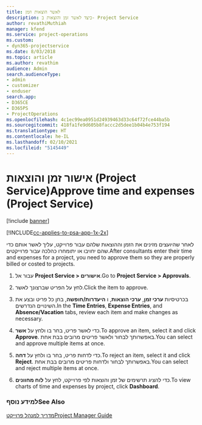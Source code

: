 ```yaml
---
title: לאשר הוצאות וזמן
description: כיצד לאשר זמן והוצאות ב- Project Service
author: revathiMuthiah
manager: kfend
ms.service: project-operations
ms.custom:
- dyn365-projectservice
ms.date: 8/03/2018
ms.topic: article
ms.author: revathim
audience: Admin
search.audienceType:
- admin
- customizer
- enduser
search.app:
- D365CE
- D365PS
- ProjectOperations
ms.openlocfilehash: 4c1ec99ea0951d24939463d33c64f72fce44ba5b
ms.sourcegitcommit: 418fa1fe9d605b8faccc2d5dee1b04b4e753f194
ms.translationtype: HT
ms.contentlocale: he-IL
ms.lasthandoff: 02/10/2021
ms.locfileid: "5145449"
---
```

# <a name="approve-time-and-expenses-project-service"></a><span data-ttu-id="53a2e-103">אישור זמן והוצאות (Project Service)</span><span class="sxs-lookup"><span data-stu-id="53a2e-103">Approve time and expenses (Project Service)</span></span>

[!include [banner](../includes/psa-now-project-operations.md)]

[!INCLUDE[cc-applies-to-psa-app-1x-2x](../includes/cc-applies-to-psa-app-1x-2x.md)]

<span data-ttu-id="53a2e-104">לאחר שהיועצים מזינים את הזמן וההוצאות שלהם עבור פרוייקט, עליך לאשר אותם כדי שהם יחויבו או יתומחרו כהלכה עבור פרוייקטים.</span><span class="sxs-lookup"><span data-stu-id="53a2e-104">After consultants enter their time and expenses for a project, you need to approve them so they are properly billed or costed to projects.</span></span>  
  
1.  <span data-ttu-id="53a2e-105">עבור אל **Project Service > אישורים**.</span><span class="sxs-lookup"><span data-stu-id="53a2e-105">Go to **Project Service > Approvals**.</span></span>  
  
2.  <span data-ttu-id="53a2e-106">לחץ על הפריט שברצונך לאשר.</span><span class="sxs-lookup"><span data-stu-id="53a2e-106">Click the item to approve.</span></span>  
  
3.  <span data-ttu-id="53a2e-107">בכרטיסיות **ערכי זמן**, **ערכי הוצאות**, ו **היעדרות/חופשה**, בחן כל פריט ובצע את השינויים הנדרשים.</span><span class="sxs-lookup"><span data-stu-id="53a2e-107">In the **Time Entries**, **Expense Entries**, and **Absence/Vacation** tabs, review each item and make changes as necessary.</span></span>  
  
4.  <span data-ttu-id="53a2e-108">כדי לאשר פריט, בחר בו ולחץ על **אשר**.</span><span class="sxs-lookup"><span data-stu-id="53a2e-108">To approve an item, select it and click **Approve**.</span></span> <span data-ttu-id="53a2e-109">באפשרותך לבחור ולאשר פריטים מרובים בבת אחת.</span><span class="sxs-lookup"><span data-stu-id="53a2e-109">You can select and approve multiple items at once.</span></span>  
  
5.  <span data-ttu-id="53a2e-110">כדי לדחות פריט, בחר בו ולחץ על **דחה**.</span><span class="sxs-lookup"><span data-stu-id="53a2e-110">To reject an item, select it and click **Reject**.</span></span> <span data-ttu-id="53a2e-111">באפשרותך לבחור ולדחות פריטים מרובים בבת אחת.</span><span class="sxs-lookup"><span data-stu-id="53a2e-111">You can select and reject multiple items at once.</span></span>  
  
6.  <span data-ttu-id="53a2e-112">כדי להציג תרשימים של זמן והוצאות לפי פרוייקט, לחץ על **לוח מחוונים**.</span><span class="sxs-lookup"><span data-stu-id="53a2e-112">To view charts of time and expenses by project, click **Dashboard**.</span></span>  
  
### <a name="see-also"></a><span data-ttu-id="53a2e-113">למידע נוסף</span><span class="sxs-lookup"><span data-stu-id="53a2e-113">See Also</span></span>  
 [<span data-ttu-id="53a2e-114">מדריך למנהל פרוייקט</span><span class="sxs-lookup"><span data-stu-id="53a2e-114">Project Manager Guide</span></span>](../psa/project-manager-guide.md)
